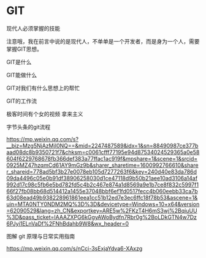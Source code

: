 # GIT
现代人必须掌握的技能

注意哦，我在前言中说的是现代人，不单单是一个开发者，而是身为一个人，需要掌握GIT思想。

GIT是什么

GIT能做什么

GIT对我们有什么思想上的帮忙

GIT的工作流

极客时间有个女的视频
拿来主义



字节头条的git流程

https://mp.weixin.qq.com/s?__biz=Mzg5NjAzMjI0NQ==&mid=2247487589&idx=1&sn=88490987ce377baad08dc8b9350721f7&chksm=c0061cfff77195e94d87534024529365a0e58604f6229768678fb366def383a77ffac1ac919f&mpshare=1&scene=1&srcid=0925MZ47hzqmCd61AY9mGz9b&sharer_sharetime=1600992766610&sharer_shareid=778ad5bf3b27e0078eb105d7277263f6&key=240d40e83da786d09da4496c05e0b91df38906258030d1ce47118d9b50b21aee10ad3106a14af992d17c98c5fb6e5bd782fd5c4b2c467e874a1d8569a9e1b7ce8f832c5997f166f27fb08bb68d514412a1455e37048bbf6ef1fd0517fecc4b060eebb33ca7b63d08ead49b938228961861eea1cc51b12ed7e3ec6ffc18f78b53&ascene=1&uin=MTA0NTY0NDM2MQ%3D%3D&devicetype=Windows+10+x64&version=62090529&lang=zh_CN&exportkey=ARE5w%2FKzT4H6mS3wj%2BqiuUU%3D&pass_ticket=IAAAZXPG6kGgyAWoBydfn7Rbr0g%2BoLDkGTN4w7Dz6PJyi1ELnVaDf%2FNhBdahb9W8&wx_header=0





图解 git 原理与日常实用指南

https://mp.weixin.qq.com/s/nCci-3sExjaYdva6-XAxzg